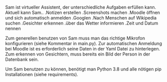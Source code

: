 Sam ist virtueller Assistent, der unterschiedliche Aufgaben erfüllen kann.
Aktuell kann Sam..
.Notizen erstellen
.Screenshots machen
.Moodle öffnen und sich automatisch anmelden
.Googlen
.Nach Menschen auf Wikipedia suchen
.Gesichter erkennen
.über das Wetter informieren
.Zeit und Datum nennen

Zum generellen benutzen von Sam muss man das richtige Mikrofon konfigurieren (siehe Kommentar in main.py).
Zur automatischen Anmeldung bei Moodle ist es erforderlich seine Daten in der Yaml Datei zu hinterlegen.
Zum erkennen von Gesichtern, muss bereits ein Bild der Person in der Datenbank sein.

Um Sam benutzen zu können, benötigt man Python 3.8 und alle nötigen pip Installationen (siehe requirements).
